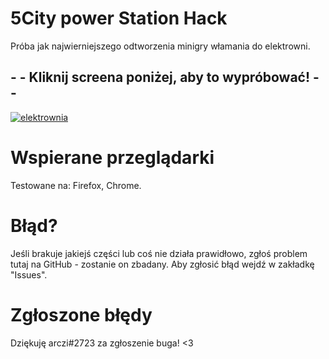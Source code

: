 # 5City power Station Hack

Próba jak najwierniejszego odtworzenia minigry włamania do elektrowni.

## - - Kliknij screena poniżej, aby to wypróbować! - - 
[![elektrownia](https://user-images.githubusercontent.com/90990679/142738232-3d235efc-2d8c-43f8-8673-f8b9509ce6ed.png)](https://deemor.github.io/powerStationHack/)


# Wspierane przeglądarki
Testowane na: Firefox, Chrome.

# Błąd?
Jeśli brakuje jakiejś części lub coś nie działa prawidłowo, zgłoś problem tutaj na GitHub - zostanie on zbadany.
Aby zgłosić błąd wejdź w zakładkę "Issues".

# Zgłoszone błędy
Dziękuję arczi#2723 za zgłoszenie buga! <3
